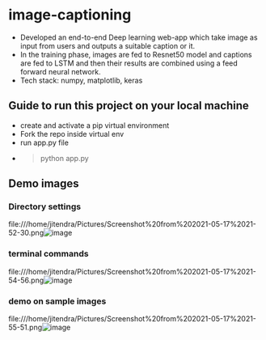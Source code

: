 # image-captioning

- Developed an end-to-end Deep learning web-app which take image as input from users and outputs a suitable caption or it. 
- In the training phase, images are fed to Resnet50 model and captions are fed to LSTM and then their results are combined using a feed forward neural network. 
- Tech stack: numpy, matplotlib, keras


## Guide to run this project on your local machine
- create and activate a pip virtual environment 
- Fork the repo inside virtual env
- run app.py file 
- > python app.py


## Demo images

### Directory settings
file:///home/jitendra/Pictures/Screenshot%20from%202021-05-17%2021-52-30.png![image](https://user-images.githubusercontent.com/61622713/118522962-48211780-b75a-11eb-94f2-0266cc6e6e67.png)

### terminal commands
file:///home/jitendra/Pictures/Screenshot%20from%202021-05-17%2021-54-56.png![image](https://user-images.githubusercontent.com/61622713/118523238-93d3c100-b75a-11eb-80fc-282109d91f9e.png)

### demo on sample images
file:///home/jitendra/Pictures/Screenshot%20from%202021-05-17%2021-55-51.png![image](https://user-images.githubusercontent.com/61622713/118523383-b4038000-b75a-11eb-99fa-d4bdcad6ee9b.png)
